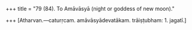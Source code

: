 +++
title = "79 (84). To Amāvāsyā (night or goddess of new moon)."

+++
[Atharvan.—caturṛcam. amāvāsyādevatākam. trāiṣṭubham: 1. jagatī.]
